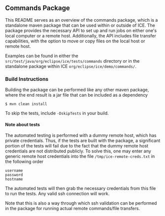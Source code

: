 ## Commands Package

This README serves as an overview of the commands package, which is a standalone maven package that can be used within or outside of ICE. The package provides the necessary API to set up and run jobs on either one's local computer or a remote host. Additionally, the API includes file transfer capabilities, with the option to move or copy files on the local host or remote host. 

Examples can be found in either the `src/test/java/org/eclipse/ice/tests/commands` directory or in the standalone package within ICE `org/eclipse/ice/demo/commands/`. 


### Build Instructions
Building the package can be performed like any other maven package, where the end result is a jar file that can be included as a dependency
```
$ mvn clean install
```

To skip the tests, include `-DskipTests` in your build. 

#### Note about tests
The automated testing is performed with a dummy remote host, which has private credentials. Thus, if the tests are built with the package, a significant portion of the tests will fail due to the fact that the dummy remote host credentials are not distributed publicly. To solve this, one may enter any generic remote host credentials into the file `/tmp/ice-remote-creds.txt` in the following order

```
username 
password
hostname
```
The automated tests will then grab the necessary credentials from this file to run the tests. Any valid ssh connection will work. 

Note that this is also a way through which ssh validation can be performed in the package for running actual remote commands/file transfers.
